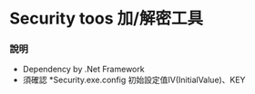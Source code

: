 ﻿# Security toos 加/解密工具
### 說明
  * Dependency by .Net Framework
  * 須確認 *Security.exe.config 初始設定值IV(InitialValue)、KEY